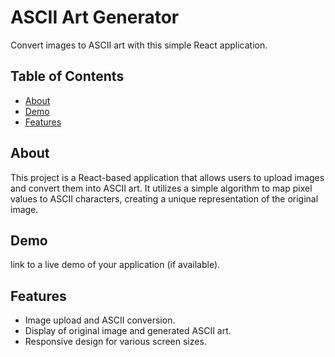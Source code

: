 # ASCII Art Generator

Convert images to ASCII art with this simple React application.

## Table of Contents

- [About](#about)
- [Demo](#demo)
- [Features](#features)


## About

This project is a React-based application that allows users to upload images and convert them into ASCII art. It utilizes a simple algorithm to map pixel values to ASCII characters, creating a unique representation of the original image.

## Demo

link to a live demo of your application (if available).

## Features

- Image upload and ASCII conversion.
- Display of original image and generated ASCII art.
- Responsive design for various screen sizes.


